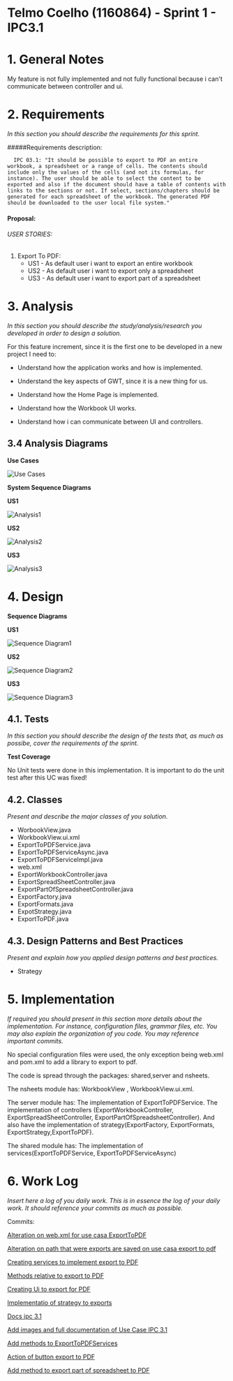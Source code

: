 **Telmo Coelho** (1160864) - Sprint 1 - IPC3.1
===============================

# 1. General Notes

My feature is not fully implemented and not fully functional because i can't communicate between controller and ui.

# 2. Requirements

*In this section you should describe the requirements for this sprint.*

#####Requirements description:

      IPC 03.1: "It should be possible to export to PDF an entire workbook, a spreadsheet or a range of cells. The contents should include only the values of the cells (and not its formulas, for instance). The user should be able to select the content to be exported and also if the document should have a table of contents with links to the sections or not. If select, sections/chapters should be generated for each spreadsheet of the workbook. The generated PDF should be downloaded to the user local file system."


#### Proposal:

###### USER STORIES:

1. Export To PDF:
    - US1 - As default user i want to export an entire workbook
    - US2 - As default user i want to export only a spreadsheet
    - US3 - As default user i want to export part of a spreadsheet


# 3. Analysis

*In this section you should describe the study/analysis/research you developed in order to design a solution.*

For this feature increment, since it is the first one to be developed in a new project I need to:

- Understand how the application works and how is implemented.

- Understand the key aspects of GWT, since it is a new thing for us.

- Understand how the Home Page is implemented.

- Understand how the Workbook UI works.

- Understand how i can communicate between UI and controllers.


## 3.4 Analysis Diagrams

**Use Cases**

![Use Cases](./imgs/usecases.png)

**System Sequence Diagrams**

**US1**

![Analysis1](./imgs/systemsd1.png)

**US2**

![Analysis2](./imgs/systemsd2.png)

**US3**

![Analysis3](./imgs/systemsd3.png)

# 4. Design

**Sequence Diagrams**

**US1**

![Sequence Diagram1](./imgs/sequencediagram1.png)

**US2**

![Sequence Diagram2](./imgs/sequencediagram2.png)

**US3**

![Sequence Diagram3](./imgs/sequencediagram3.png)


## 4.1. Tests

*In this section you should describe the design of the tests that, as much as possibe, cover the requirements of the sprint.*

**Test Coverage**

No Unit tests were done in this implementation. It is important to do the unit test after this UC was fixed!

## 4.2. Classes

*Present and describe the major classes of you solution.*

- WorbookView.java
- WorkbookView.ui.xml
- ExportToPDFService.java
- ExportToPDFServiceAsync.java
- ExportToPDFServiceImpl.java
- web.xml
- ExportWorkbookController.java
- ExportSpreadSheetController.java
- ExportPartOfSpreadsheetController.java
- ExportFactory.java
- ExportFormats.java
- ExpotStrategy.java
- ExportToPDF.java

## 4.3. Design Patterns and Best Practices

*Present and explain how you applied design patterns and best practices.*

- Strategy

# 5. Implementation

*If required you should present in this section more details about the implementation. For instance, configuration files, grammar files, etc. You may also explain the organization of you code. You may reference important commits.*

No special configuration files were used, the only exception being web.xml and pom.xml to add a library to export to pdf.

The code is spread through the packages: shared,server and nsheets.

The nsheets module has: WorkbookView , WorkbookView.ui.xml.

The server module has: The implementation of ExportToPDFService. The implementation of controllers (ExportWorkbookController, ExportSpreadSheetController, ExportPartOfSpreadsheetController). And also have the implementation of strategy(ExportFactory, ExportFormats, ExportStrategy,ExportToPDF).

The shared module has: The implementation of services(ExportToPDFService, ExportToPDFServiceAsync)

# 6. Work Log

*Insert here a log of you daily work. This is in essence the log of your daily work. It should reference your commits as much as possible.*

Commits:

[Alteration on web.xml for use casa ExportToPDF](https://bitbucket.org/lei-isep/lapr4-18-2dc/commits/c6ea797d91ac4ceb9857507338050270f00288b0)

[Alteration on path that were exports are saved on use casa export to pdf](https://bitbucket.org/lei-isep/lapr4-18-2dc/commits/85e63969c54a2474a4859db8f9e4e60cd3a14f58)

[Creating services to implement export to PDF](https://bitbucket.org/lei-isep/lapr4-18-2dc/commits/f45bcffae4c815a014bb2a31c8271edae0ee9bc0)

[Methods relative to export to PDF](https://bitbucket.org/lei-isep/lapr4-18-2dc/commits/5cb6dcad9ff11f3077af5f1159bb8cc3cbb35c8b)

[Creating Ui to export for PDF](https://bitbucket.org/lei-isep/lapr4-18-2dc/commits/b993ea5450d8d5d62ac735fbea67e64eba6d39a8)

[Implementatio of strategy to exports](https://bitbucket.org/lei-isep/lapr4-18-2dc/commits/a3ce77f5f1c46b6d5ba75f4045f1ce7a40b89f62)

[Docs ipc 3.1](https://bitbucket.org/lei-isep/lapr4-18-2dc/commits/65c81f34eb25e4d9c6fbbef1085d99b308f37379)

[Add images and full documentation of Use Case IPC 3.1](https://bitbucket.org/lei-isep/lapr4-18-2dc/commits/7d076c15b0291783ef409233bc5f0367a348b6b0)

[Add methods to ExportToPDFServices](https://bitbucket.org/lei-isep/lapr4-18-2dc/commits/789fd5c916bfbabbb2cce936fb5e23269a0f554e)

[Action of button export to PDF](https://bitbucket.org/lei-isep/lapr4-18-2dc/commits/24f13bccac32af971cce621441014e5901783d57)

[Add method to export part of spreadsheet to PDF](https://bitbucket.org/lei-isep/lapr4-18-2dc/commits/91dbf7ea42654beba7b567adf5f427a9cc8eefe5)
